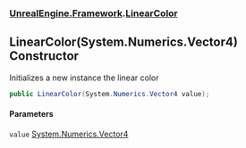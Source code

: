 ### [UnrealEngine.Framework](./UnrealEngine-Framework.md 'UnrealEngine.Framework').[LinearColor](./UnrealEngine-Framework-LinearColor.md 'UnrealEngine.Framework.LinearColor')
## LinearColor(System.Numerics.Vector4) Constructor
Initializes a new instance the linear color  
```csharp
public LinearColor(System.Numerics.Vector4 value);
```
#### Parameters
<a name='UnrealEngine-Framework-LinearColor-LinearColor(System-Numerics-Vector4)-value'></a>
`value` [System.Numerics.Vector4](https://docs.microsoft.com/en-us/dotnet/api/System.Numerics.Vector4 'System.Numerics.Vector4')  
  
